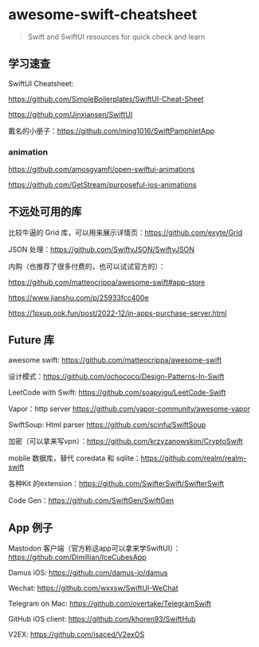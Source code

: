 # awesome-swift-cheatsheet

> Swift and SwiftUI resources for quick check and learn

## 学习速查


SwiftUI Cheatsheet: 

https://github.com/SimpleBoilerplates/SwiftUI-Cheat-Sheet

https://github.com/Jinxiansen/SwiftUI

戴名的小册子：https://github.com/ming1016/SwiftPamphletApp

### animation

https://github.com/amosgyamfi/open-swiftui-animations

https://github.com/GetStream/purposeful-ios-animations

## 不远处可用的库

比较牛逼的 Grid 库，可以用来展示详情页：https://github.com/exyte/Grid


JSON 处理：https://github.com/SwiftyJSON/SwiftyJSON

内购（也推荐了很多付费的，也可以试试官方的）：

https://github.com/matteocrippa/awesome-swift#app-store

https://www.jianshu.com/p/25933fcc400e

https://1pxup.ook.fun/post/2022-12/in-apps-purchase-server.html


## Future 库

awesome swift: https://github.com/matteocrippa/awesome-swift

设计模式：https://github.com/ochococo/Design-Patterns-In-Swift

LeetCode with Swift: https://github.com/soapyigu/LeetCode-Swift

Vapor：http server https://github.com/vapor-community/awesome-vapor

SwiftSoup: Html parser https://github.com/scinfu/SwiftSoup

加密（可以拿来写vpn）：https://github.com/krzyzanowskim/CryptoSwift

mobile 数据库，替代 coredata 和 sqlite：https://github.com/realm/realm-swift

各种Kit 的extension：https://github.com/SwifterSwift/SwifterSwift

Code Gen：https://github.com/SwiftGen/SwiftGen
## App 例子

Mastodon 客户端（官方称这app可以拿来学SwiftUI）：https://github.com/Dimillian/IceCubesApp

Damus iOS: https://github.com/damus-io/damus

Wechat: https://github.com/wxxsw/SwiftUI-WeChat

Telegram on Mac: https://github.com/overtake/TelegramSwift

GitHub iOS client: https://github.com/khoren93/SwiftHub

V2EX: https://github.com/isaced/V2exOS